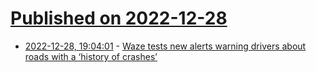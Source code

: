 # [Published on 2022-12-28](index.md)

* [2022-12-28, 19:04:01](https://news.ycombinator.com/item?id=34164493) - [Waze tests new alerts warning drivers about roads with a ‘history of crashes’](https://www.theverge.com/2022/12/28/23529380/waze-history-of-crashes-beta-release-traffic-crash-data)
